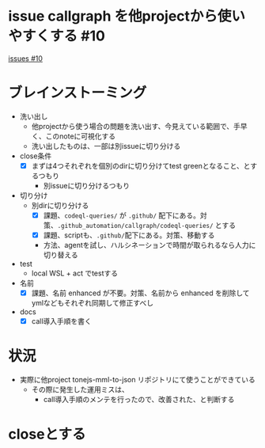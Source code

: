 # issue callgraph を他projectから使いやすくする #10
[issues #10](https://github.com/cat2151/github-actions/issues/10)

# ブレインストーミング
- 洗い出し
    - 他projectから使う場合の問題を洗い出す、今見えている範囲で、手早く、このnoteに可視化する
    - 洗い出したものは、一部は別issueに切り分ける
- close条件
    - [x] まずは4つそれぞれを個別のdirに切り分けてtest greenとなること、とするつもり
        - 別issueに切り分けるつもり
- 切り分け
    - 別dirに切り分ける
        - [x] 課題、`codeql-queries/` が `.github/` 配下にある。対策、`.github_automation/callgraph/codeql-queries/` とする
        - [x] 課題、scriptも、`.github/`配下にある。対策、移動する
        - 方法、agentを試し、ハルシネーションで時間が取られるなら人力に切り替える
- test
    - local WSL + act でtestする
- 名前
    - [x] 課題、名前 enhanced が不要。対策、名前から enhanced を削除してymlなどもそれぞれ同期して修正すべし
- docs
    - [x] call導入手順を書く

# 状況
- 実際に他project tonejs-mml-to-json リポジトリにて使うことができている
    - その際に発生した運用ミスは、
        - call導入手順のメンテを行ったので、改善された、と判断する

# closeとする
